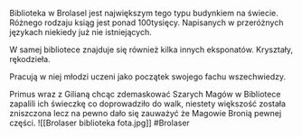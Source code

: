 Biblioteka w Brolasel jest największym tego typu budynkiem na świecie. Różnego rodzaju ksiąg jest ponad 100tysięcy. Napisanych w przeróżnych językach niekiedy już nie istniejących.

W samej bibliotece znajduje się również kilka innych eksponatów. Kryształy, rękodzieła.

Pracują w niej młodzi uczeni jako początek swojego fachu wszechwiedzy.

Primus wraz z Gilianą chcąc zdemaskować Szarych Magów w Bibliotece zapalili ich świeczkę co doprowadziło do walk, niestety większość została zniszczona lecz na pewno dało się zauważyć że Magowie Bronią pewnej części.
![[Brolaser biblioteka fota.jpg]]
#Brolaser
